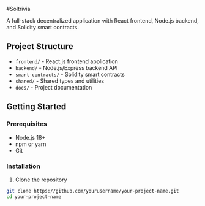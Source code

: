 #Soltrivia

A full-stack decentralized application with React frontend, Node.js backend, and Solidity smart contracts.

## Project Structure

- `frontend/` - React.js frontend application
- `backend/` - Node.js/Express backend API
- `smart-contracts/` - Solidity smart contracts
- `shared/` - Shared types and utilities
- `docs/` - Project documentation

## Getting Started

### Prerequisites

- Node.js 18+
- npm or yarn
- Git

### Installation

1. Clone the repository

```bash
git clone https://github.com/yourusername/your-project-name.git
cd your-project-name
```
